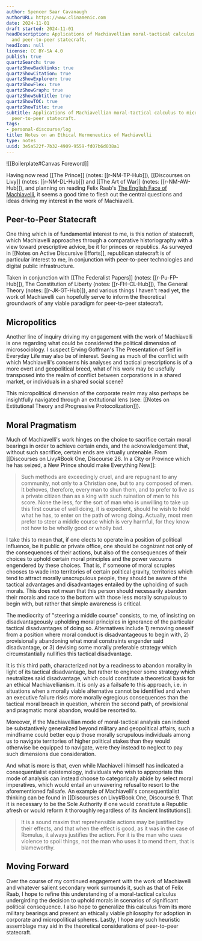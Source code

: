 ```yaml
---
author: Spencer Saar Cavanaugh
authorURL: https://www.clinamenic.com
date: 2024-11-01
draft started: 2024-11-01
headDescription: Applications of Machiavellian moral-tactical calculus to micropolitics
  and peer-to-peer statecraft.
headIcon: null
license: CC BY-SA 4.0
publish: true
quartzSearch: true
quartzShowBacklinks: true
quartzShowCitation: true
quartzShowExplorer: true
quartzShowFlex: true
quartzShowGraph: true
quartzShowSubtitle: true
quartzShowTOC: true
quartzShowTitle: true
subtitle: Applications of Machiavellian moral-tactical calculus to micropolitics and
  peer-to-peer statecraft.
tags:
- personal-discourse/log
title: Notes on an Ethical Hermeneutics of Machiavelli
type: notes
uuid: 3e5a522f-7b32-4909-9559-fd07b6d038a1
---
```


![[Boilerplate#Canvas Foreword]]

Having now read [[The Prince]] (notes: [[r-NM-TP-Hub]]), [[Discourses on Livy]] (notes: [[r-NM-DL-Hub]]) and [[The Art of War]] (notes: [[r-NM-AW-Hub]]), and planning on reading Felix Raab's [The English Face of Machiavelli](https://www.routledge.com/The-English-Face-of-Machiavelli-Routledge-Library-Editions-Political-Science-Volume-32/Hempton/p/book/9780415851091), it seems a good time to flesh out the central questions and ideas driving my interest in the work of Machiavelli.

## Peer-to-Peer Statecraft

One thing which is of fundamental interest to me, is this notion of statecraft, which Machiavelli approaches through a comparative historiography with a view toward prescriptive advice, be it for princes or republics. As surveyed in [[Notes on Active Discursive Efforts]], republican statecraft is of particular interest to me, in conjunction with peer-to-peer technologies and digital public infrastructure.

Taken in conjunction with [[The Federalist Papers]] (notes: [[r-Pu-FP-Hub]]), The Constitution of Liberty (notes: [[r-FH-CL-Hub]]), The General Theory (notes: [[r-JK-GT-Hub]]), and various things I haven't read yet, the work of Machiavelli can hopefully serve to inform the theoretical groundwork of any viable paradigm for peer-to-peer statecraft.

## Micropolitics

Another line of inquiry driving my engagement with the work of Machiavelli is one regarding what could be considered the political dimension of microsociology. I suspect Erving Goffman's The Presentation of Self in Everyday Life may also be of interest. Seeing as much of the conflict with which Machiavelli's concerns his analyses and tactical prescriptions is of a more overt and geopolitical breed, what of his work may be usefully transposed into the realm of conflict between corporations in a shared market, or individuals in a shared social scene?

This micropolitical dimension of the corporate realm may also perhaps be insightfully navigated through an extitutional lens (see: [[Notes on Extitutional Theory and Progressive Protocolization]]).

## Moral Pragmatism

Much of Machiavelli's work hinges on the choice to sacrifice certain moral bearings in order to achieve certain ends, and the acknowledgement that, without such sacrifice, certain ends are virtually untenable. From [[Discourses on Livy#Book One, Discourse 26. In a City or Province which he has seized, a New Prince should make Everything New]]:

> Such methods are exceedingly cruel, and are repugnant to any community, not only to a Christian one, but to any composed of men. It behoves, therefore, every man to shun them, and to prefer to live as a private citizen than as a king with such ruination of men to his score. None the less, for the sort of man who is unwilling to take up this first course of well doing, it is expedient, should he wish to hold what he has, to enter on the path of wrong doing. Actually, most men prefer to steer a middle course which is very harmful, for they know not how to be wholly good or wholly bad.

I take this to mean that, if one elects to operate in a position of political influence, be it public or private office, one should be cognizant not only of the consequences of their actions, but also of the consequences of their choices to uphold certain moral principles and the power vacuums engendered by these choices. That is, if someone of moral scruples chooses to wade into territories of certain political gravity, territories which tend to attract morally unscrupulous people, they should be aware of the tactical advantages and disadvantages entailed by the upholding of such morals. This does not mean that this person should necessarily abandon their morals and race to the bottom with those less morally scrupulous to begin with, but rather that simple awareness is critical.

The mediocrity of "steering a middle course" consists, to me, of insisting on disadvantageously upholding moral principles in ignorance of the particular tactical disadvantages of doing so. Alternatives include 1) removing oneself from a position where moral conduct is disadvantageous to begin with, 2) provisionally abandoning what moral constraints engender said disadvantage, or 3) devising some morally preferable strategy which circumstantially nullifies this tactical disadvantage.

It is this third path, characterized not by a readiness to abandon morality in light of its tactical disadvantage, but rather to engineer some strategy which neutralizes said disadvantage, which could constitute a theoretical basis for an ethical Machiavellianism. It is only as a failsafe to this approach, i.e. in situations when a morally viable alternative cannot be identified and when an executive failure risks more morally egregious consequences than the tactical moral breach in question, wherein the second path, of provisional and pragmatic moral abandon, would be resorted to.

Moreover, if the Machiavellian mode of moral-tactical analysis can indeed be substantively generalized beyond military and geopolitical affairs, such a mindframe could better equip those morally scrupulous individuals among us to navigate territories of higher political stakes than they would otherwise be equipped to navigate, were they instead to neglect to pay such dimensions due consideration.

And what is more is that, even while Machiavelli himself has indicated a consequentialist epistemology, individuals who wish to appropriate this mode of analysis can instead choose to categorically abide by select moral imperatives, which would entail an unwavering refusal to resort to the aforementioned failsafe. An example of Machiavelli's consequentialist thinking can be found in [[Discourses on Livy#Book One, Discourse 9. That it is necessary to be the Sole Authority if one would constitute a Republic afresh or would reform it thoroughly regardless of its Ancient Institutions]]:

> It is a sound maxim that reprehensible actions may be justified by their effects, and that when the effect is good, as it was in the case of Romulus, it always justifies the action. For it is the man who uses violence to spoil things, not the man who uses it to mend them, that is blameworthy.

## Moving Forward

Over the course of my continued engagement with the work of Machiavelli and whatever salient secondary work surrounds it, such as that of Felix Raab, I hope to refine this understanding of a moral-tactical calculus undergirding the decision to uphold morals in scenarios of significant political consequence. I also hope to generalize this calculus from its more military bearings and present an ethically viable philosophy for adoption in corporate and micropolitical spheres. Lastly, I hope any such heuristic assemblage may aid in the theoretical considerations of peer-to-peer statecraft.